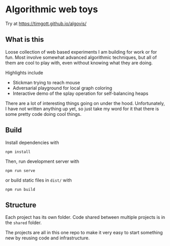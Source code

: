 # Algorithmic web toys

Try at <https://timgott.github.io/algovis/>

## What is this

Loose collection of web based experiments I am building for work or for fun.
Most involve somewhat advanced algorithmic techniques, but all of them are cool
to play with, even without knowing what they are doing.

Highlights include

- Stickman trying to reach mouse
- Adversarial playground for local graph coloring
- Interactive demo of the splay operation for self-balancing heaps

There are a lot of interesting things going on under the hood. Unfortunately, I
have not written anything up yet, so just take my word for it that there is some
pretty code doing cool things.

## Build

Install dependencies with

```
npm install
```

Then, run development server with

```
npm run serve
```

or build static files in `dist/` with

```
npm run build
```

## Structure

Each project has its own folder. Code shared between multiple projects is in the `shared` folder.

The projects are all in this one repo to make it very easy to start something new by reusing code and infrastructure.
